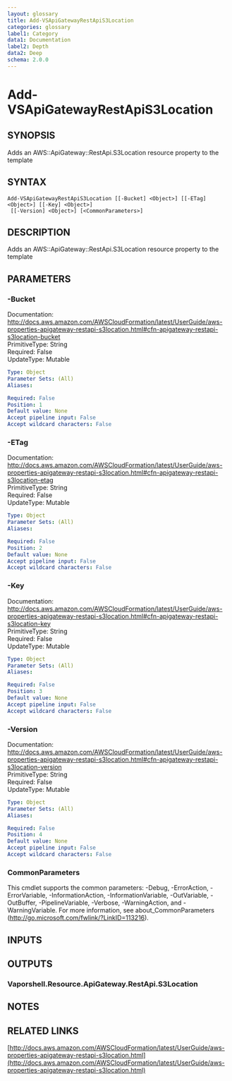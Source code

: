 ```yaml
---
layout: glossary
title: Add-VSApiGatewayRestApiS3Location
categories: glossary
label1: Category
data1: Documentation
label2: Depth
data2: Deep
schema: 2.0.0
---
```


# Add-VSApiGatewayRestApiS3Location

## SYNOPSIS
Adds an AWS::ApiGateway::RestApi.S3Location resource property to the template

## SYNTAX

```
Add-VSApiGatewayRestApiS3Location [[-Bucket] <Object>] [[-ETag] <Object>] [[-Key] <Object>]
 [[-Version] <Object>] [<CommonParameters>]
```

## DESCRIPTION
Adds an AWS::ApiGateway::RestApi.S3Location resource property to the template

## PARAMETERS

### -Bucket
Documentation: http://docs.aws.amazon.com/AWSCloudFormation/latest/UserGuide/aws-properties-apigateway-restapi-s3location.html#cfn-apigateway-restapi-s3location-bucket    
PrimitiveType: String    
Required: False    
UpdateType: Mutable

```yaml
Type: Object
Parameter Sets: (All)
Aliases:

Required: False
Position: 1
Default value: None
Accept pipeline input: False
Accept wildcard characters: False
```

### -ETag
Documentation: http://docs.aws.amazon.com/AWSCloudFormation/latest/UserGuide/aws-properties-apigateway-restapi-s3location.html#cfn-apigateway-restapi-s3location-etag    
PrimitiveType: String    
Required: False    
UpdateType: Mutable

```yaml
Type: Object
Parameter Sets: (All)
Aliases:

Required: False
Position: 2
Default value: None
Accept pipeline input: False
Accept wildcard characters: False
```

### -Key
Documentation: http://docs.aws.amazon.com/AWSCloudFormation/latest/UserGuide/aws-properties-apigateway-restapi-s3location.html#cfn-apigateway-restapi-s3location-key    
PrimitiveType: String    
Required: False    
UpdateType: Mutable

```yaml
Type: Object
Parameter Sets: (All)
Aliases:

Required: False
Position: 3
Default value: None
Accept pipeline input: False
Accept wildcard characters: False
```

### -Version
Documentation: http://docs.aws.amazon.com/AWSCloudFormation/latest/UserGuide/aws-properties-apigateway-restapi-s3location.html#cfn-apigateway-restapi-s3location-version    
PrimitiveType: String    
Required: False    
UpdateType: Mutable

```yaml
Type: Object
Parameter Sets: (All)
Aliases:

Required: False
Position: 4
Default value: None
Accept pipeline input: False
Accept wildcard characters: False
```

### CommonParameters
This cmdlet supports the common parameters: -Debug, -ErrorAction, -ErrorVariable, -InformationAction, -InformationVariable, -OutVariable, -OutBuffer, -PipelineVariable, -Verbose, -WarningAction, and -WarningVariable.
For more information, see about_CommonParameters (http://go.microsoft.com/fwlink/?LinkID=113216).

## INPUTS

## OUTPUTS

### Vaporshell.Resource.ApiGateway.RestApi.S3Location

## NOTES

## RELATED LINKS

[http://docs.aws.amazon.com/AWSCloudFormation/latest/UserGuide/aws-properties-apigateway-restapi-s3location.html](http://docs.aws.amazon.com/AWSCloudFormation/latest/UserGuide/aws-properties-apigateway-restapi-s3location.html)

